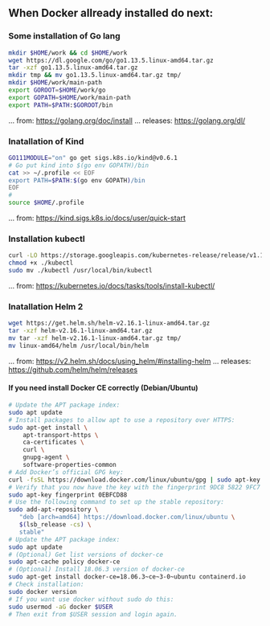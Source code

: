 ## When Docker allready installed do next:

### Some installation of Go lang
~~~sh
mkdir $HOME/work && cd $HOME/work
wget https://dl.google.com/go/go1.13.5.linux-amd64.tar.gz
tar -xzf go1.13.5.linux-amd64.tar.gz
mkdir tmp && mv go1.13.5.linux-amd64.tar.gz tmp/
mkdir $HOME/work/main-path
export GOROOT=$HOME/work/go
export GOPATH=$HOME/work/main-path
export PATH=$PATH:$GOROOT/bin
~~~
... from: https://golang.org/doc/install ... releases: https://golang.org/dl/

### Inatallation of Kind
~~~sh
GO111MODULE="on" go get sigs.k8s.io/kind@v0.6.1
# Go put kind into $(go env GOPATH)/bin
cat >> ~/.profile << EOF
export PATH=$PATH:$(go env GOPATH)/bin
EOF
#
source $HOME/.profile
~~~
... from: https://kind.sigs.k8s.io/docs/user/quick-start

### Installation kubectl
~~~sh
curl -LO https://storage.googleapis.com/kubernetes-release/release/v1.16.0/bin/linux/amd64/kubectl
chmod +x ./kubectl
sudo mv ./kubectl /usr/local/bin/kubectl
~~~
... from: https://kubernetes.io/docs/tasks/tools/install-kubectl/

### Inatallation Helm 2
~~~sh
wget https://get.helm.sh/helm-v2.16.1-linux-amd64.tar.gz
tar -xzf helm-v2.16.1-linux-amd64.tar.gz
mv tar -xzf helm-v2.16.1-linux-amd64.tar.gz tmp/
mv linux-amd64/helm /usr/local/bin/helm
~~~
... from: https://v2.helm.sh/docs/using_helm/#installing-helm
... releases: https://github.com/helm/helm/releases

#### If you need install Docker CE correctly (Debian/Ubuntu)
~~~sh
# Update the APT package index:
sudo apt update
# Install packages to allow apt to use a repository over HTTPS:
sudo apt-get install \
    apt-transport-https \
    ca-certificates \
    curl \
    gnupg-agent \
    software-properties-common
# Add Docker’s official GPG key:
curl -fsSL https://download.docker.com/linux/ubuntu/gpg | sudo apt-key add -
# Verify that you now have the key with the fingerprint 9DC8 5822 9FC7 DD38 854A E2D8 8D81 803C 0EBF CD88
sudo apt-key fingerprint 0EBFCD88
# Use the following command to set up the stable repository:
sudo add-apt-repository \
   "deb [arch=amd64] https://download.docker.com/linux/ubuntu \
   $(lsb_release -cs) \
   stable"
# Update the APT package index:
sudo apt update
# (Optional) Get list versions of docker-ce
sudo apt-cache policy docker-ce
# (Optional) Install 18.06.3 version of docker-ce  
sudo apt-get install docker-ce=18.06.3~ce~3-0~ubuntu containerd.io
# Check installation:
sudo docker version
# If you want use docker without sudo do this:
sudo usermod -aG docker $USER
# Then exit from $USER session and login again.